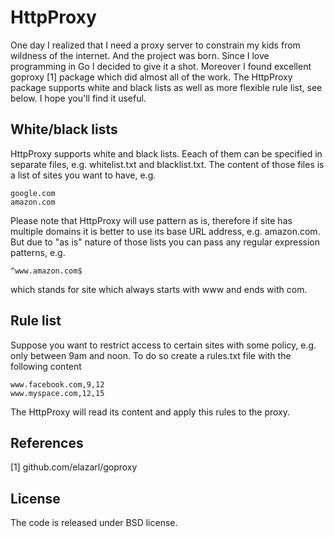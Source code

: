 HttpProxy
=========

One day I realized that I need a proxy server to constrain my kids from
wildness of the internet. And the project was born. Since I love programming in
Go I decided to give it a shot. Moreover I found excellent goproxy [1] package
which did almost all of the work. The HttpProxy package supports white and
black lists as well as more flexible rule list, see below. I hope you'll find
it useful.

White/black lists
-----------------
HttpProxy supports white and black lists. Eeach of them can be specified in
separate files, e.g. whitelist.txt and blacklist.txt. The content of those
files is a list of sites you want to have, e.g.

```
google.com
amazon.com
```

Please note that HttpProxy will use pattern as is, therefore if site has
multiple domains it is better to use its base URL address, e.g. amazon.com.
But due to "as is" nature of those lists you can pass any regular expression
patterns, e.g.

```
^www.amazon.com$
```

which stands for site which always starts with www and ends with com.

Rule list
---------
Suppose you want to restrict access to certain sites with some policy, e.g.
only between 9am and noon. To do so create a rules.txt file with the following
content

```
www.facebook.com,9,12
www.myspace.com,12,15
```

The HttpProxy will read its content and apply this rules to the proxy.

References
----------
[1] github.com/elazarl/goproxy

License
-------
The code is released under BSD license.
